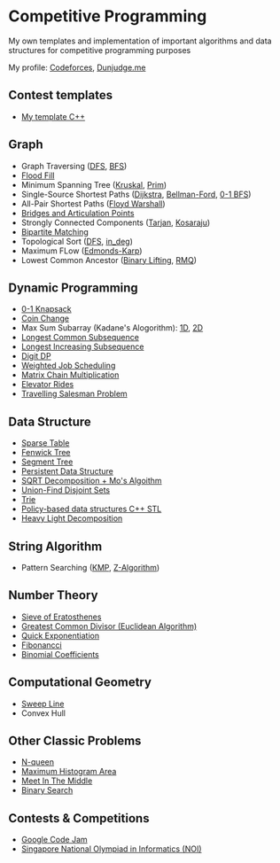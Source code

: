 # Competitive Programming
My own templates and implementation of important algorithms and data structures for competitive programming purposes


My profile: [Codeforces](https://codeforces.com/profile/caoduy73), [Dunjudge.me](https://dunjudge.me/users/g1760382k/)

## Contest templates
  - [My template C++](https://github.com/ncduy0303/Competitive-Programming/blob/master/Contest%20templates/cp_template.cpp)

## Graph
  - Graph Traversing ([DFS](https://github.com/ncduy0303/Competitive-Programming/blob/master/Graph/DFS.cpp), [BFS](https://github.com/ncduy0303/Competitive-Programming/blob/master/Graph/BFS.cpp))
  - [Flood Fill](https://github.com/ncduy0303/Competitive-Programming/blob/master/Graph/Flood%20Fill.cpp)
  - Minimum Spanning Tree ([Kruskal](https://github.com/ncduy0303/Competitive-Programming/blob/master/Graph/Minimum%20Spanning%20Tree/Kruskal.cpp), [Prim](https://github.com/ncduy0303/Competitive-Programming/blob/master/Graph/Minimum%20Spanning%20Tree/Prim.cpp))
  - Single-Source Shortest Paths ([Dijkstra](https://github.com/ncduy0303/Competitive-Programming/blob/master/Graph/SSSP/Dijkstra.cpp), [Bellman-Ford](https://github.com/ncduy0303/Competitive-Programming/blob/master/Graph/SSSP/Bellman_Ford.cpp), [0-1 BFS](https://github.com/ncduy0303/Competitive-Programming/blob/master/Graph/SSSP/0-1%20BFS.cpp))
  - All-Pair Shortest Paths ([Floyd Warshall](https://github.com/ncduy0303/Competitive-Programming/blob/master/Graph/Floyd_Warshall.cpp))
  - [Bridges and Articulation Points](https://github.com/ncduy0303/Competitive-Programming/blob/master/Graph/Bridges_ArticulationPoints.cpp)
  - Strongly Connected Components ([Tarjan](https://github.com/ncduy0303/Competitive-Programming/blob/master/Graph/Strongly%20Connected%20Components%20(SSCs)/TarjanSCC.cpp), [Kosaraju](https://github.com/ncduy0303/Competitive-Programming/blob/master/Graph/Strongly%20Connected%20Components%20(SSCs)/Kosaraju.cpp))
  - [Bipartite Matching](https://github.com/ncduy0303/Competitive-Programming/blob/master/Graph/Bipartite.cpp)
  - Topological Sort ([DFS](https://github.com/ncduy0303/Competitive-Programming/blob/master/Graph/Topological%20Sort/Topological%20Sort%20(DFS).cpp), [in_deg](https://github.com/ncduy0303/Competitive-Programming/blob/master/Graph/Topological%20Sort/Topological%20Sort%20(in_deg).cpp))
  - Maximum FLow ([Edmonds-Karp](https://github.com/ncduy0303/Competitive-Programming/blob/master/Graph/Edmonds_Karp.cpp))
  - Lowest Common Ancestor ([Binary Lifting](https://github.com/ncduy0303/Competitive-Programming/blob/master/Graph/Lowest%20Common%20Ancestor/LCA(Binary%20Lifting).cpp), [RMQ](https://github.com/ncduy0303/Competitive-Programming/blob/master/Graph/Lowest%20Common%20Ancestor/LCA(RMQ).cpp))
  
## Dynamic Programming
  - [0-1 Knapsack](https://github.com/ncduy0303/Competitive-Programming/blob/master/Dynamic%20Programming/(0-1)Knapsack.cpp)
  - [Coin Change](https://github.com/ncduy0303/Competitive-Programming/blob/master/Dynamic%20Programming/Coin%20change.cpp)
  - Max Sum Subarray (Kadane's Alogorithm): [1D](https://github.com/ncduy0303/Competitive-Programming/blob/master/Dynamic%20Programming/1D%20Max%20Sum%20(Kanade).cpp), [2D](https://github.com/ncduy0303/Competitive-Programming/blob/master/Dynamic%20Programming/2D%20Max%20Sum.cpp)
  - [Longest Common Subsequence](https://github.com/ncduy0303/Competitive-Programming/blob/master/Dynamic%20Programming/Longest%20Common%20Subsequence%20(LCS).cpp)
  - [Longest Increasing Subsequence](https://github.com/ncduy0303/Competitive-Programming/blob/master/Dynamic%20Programming/Longest%20Increasing%20Subsequence%20(LIS).cpp)
  - [Digit DP](https://github.com/ncduy0303/Competitive-Programming/blob/master/Dynamic%20Programming/Digit%20DP.cpp)
  - [Weighted Job Scheduling](https://github.com/ncduy0303/Competitive-Programming/blob/master/Dynamic%20Programming/Weighted%20Job%20Scheduling.cpp)
  - [Matrix Chain Multiplication](https://github.com/ncduy0303/Competitive-Programming/blob/master/Dynamic%20Programming/Matrix%20chain%20multiplication.cpp)
  - [Elevator Rides](https://github.com/ncduy0303/Competitive-Programming/blob/master/Dynamic%20Programming/Elevator%20Rides.cpp)
  - [Travelling Salesman Problem](https://github.com/ncduy0303/Competitive-Programming/blob/master/Dynamic%20Programming/Traveling%20Salesman%20Problem%20(TSP).cpp)
  
## Data Structure
  - [Sparse Table](https://github.com/ncduy0303/Competitive-Programming/blob/master/Data%20Structure/Sparse%20Table.cpp)
  - [Fenwick Tree](https://github.com/ncduy0303/Competitive-Programming/tree/master/Data%20Structure/Fenwick%20Tree)
  - [Segment Tree](https://github.com/ncduy0303/Competitive-Programming/tree/master/Data%20Structure/Segment%20Tree)
  - [Persistent Data Structure](https://github.com/ncduy0303/Competitive-Programming/blob/master/Data%20Structure/Persistent%20Data%20Structure.cpp)
  - [SQRT Decomposition + Mo's Algoithm](https://github.com/ncduy0303/Competitive-Programming/blob/master/Data%20Structure/Mo-Algo.cpp)
  - [Union-Find Disjoint Sets](https://github.com/ncduy0303/Competitive-Programming/blob/master/Data%20Structure/UFDS.cpp)
  - [Trie](https://github.com/ncduy0303/Competitive-Programming/blob/master/Data%20Structure/Trie.cpp)
  - [Policy-based data structures C++ STL](https://github.com/ncduy0303/Competitive-Programming/blob/master/Data%20Structure/Policy_based_DT.cpp) 
  - [Heavy Light Decomposition](https://github.com/ncduy0303/Competitive-Programming/blob/master/Data%20Structure/HLD.cpp) 
  
## String Algorithm
  - Pattern Searching ([KMP](https://github.com/ncduy0303/Competitive-Programming/blob/master/String%20Algorithm/KMP.cpp), [Z-Algorithm](https://github.com/ncduy0303/Competitive-Programming/blob/master/String%20Algorithm/Z-algo.cpp))
  
## Number Theory
  - [Sieve of Eratosthenes](https://github.com/ncduy0303/Competitive-Programming/blob/master/Number%20Theory/Sieve%20of%20Eratosthenes.cpp)
  - [Greatest Common Divisor (Euclidean Algorithm)](https://github.com/ncduy0303/Competitive-Programming/blob/master/Number%20Theory/GCD.cpp)
  - [Quick Exponentiation](https://github.com/ncduy0303/Competitive-Programming/blob/master/Number%20Theory/Quick_Exponention.cpp)
  - [Fibonancci](https://github.com/ncduy0303/Competitive-Programming/blob/master/Number%20Theory/Fibonancci.cpp)
  - [Binomial Coefficients](https://github.com/ncduy0303/Competitive-Programming/blob/master/Number%20Theory/Binomial%20Coefficients.cpp)

## Computational Geometry
  - [Sweep Line](https://github.com/ncduy0303/Competitive-Programming/tree/master/Computational%20Geometry/Sweep%20Line%20Algorithm)
  - Convex Hull
  
## Other Classic Problems
  - [N-queen](https://github.com/ncduy0303/Competitive-Programming/blob/master/Other%20Classic%20Problems/N_Queens.cpp)
  - [Maximum Histogram Area](https://github.com/ncduy0303/Competitive-Programming/blob/master/Other%20Classic%20Problems/Maximum%20Histogram%20Area.cpp)
  - [Meet In The Middle](https://github.com/ncduy0303/Competitive-Programming/blob/master/Other%20Classic%20Problems/Meet%20In%20The%20Middle.cpp)
  - [Binary Search](https://github.com/ncduy0303/Competitive-Programming/blob/master/Other%20Classic%20Problems/Binary%20Search.cpp)
  
## Contests & Competitions
  - [Google Code Jam](https://github.com/ncduy0303/Competitive-Programming/tree/master/Google%20Code%20Jam)
  - [Singapore National Olympiad in Informatics (NOI)](https://github.com/ncduy0303/Competitive-Programming/tree/master/National%20Olympiad%20in%20Informatics%20(NOI))
